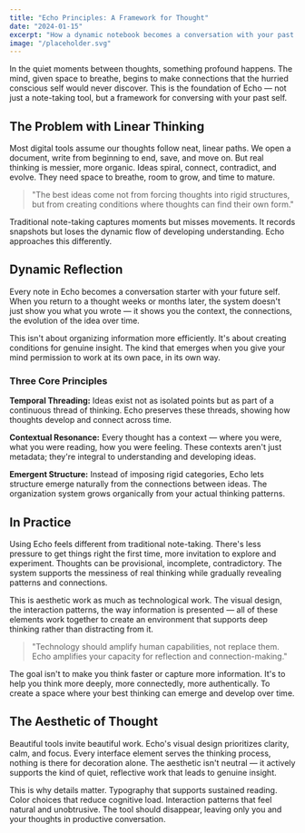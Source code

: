 ```yaml
---
title: "Echo Principles: A Framework for Thought"
date: "2024-01-15"
excerpt: "How a dynamic notebook becomes a conversation with your past self. Exploring the principles behind reflective thinking and digital note-taking."
image: "/placeholder.svg"
---
```


In the quiet moments between thoughts, something profound happens. The mind, given space to breathe, begins to make connections that the hurried conscious self would never discover. This is the foundation of Echo — not just a note-taking tool, but a framework for conversing with your past self.

## The Problem with Linear Thinking

Most digital tools assume our thoughts follow neat, linear paths. We open a document, write from beginning to end, save, and move on. But real thinking is messier, more organic. Ideas spiral, connect, contradict, and evolve. They need space to breathe, room to grow, and time to mature.

> "The best ideas come not from forcing thoughts into rigid structures, but from creating conditions where thoughts can find their own form."

Traditional note-taking captures moments but misses movements. It records snapshots but loses the dynamic flow of developing understanding. Echo approaches this differently.

## Dynamic Reflection

Every note in Echo becomes a conversation starter with your future self. When you return to a thought weeks or months later, the system doesn't just show you what you wrote — it shows you the context, the connections, the evolution of the idea over time.

This isn't about organizing information more efficiently. It's about creating conditions for genuine insight. The kind that emerges when you give your mind permission to work at its own pace, in its own way.

### Three Core Principles

**Temporal Threading:** Ideas exist not as isolated points but as part of a continuous thread of thinking. Echo preserves these threads, showing how thoughts develop and connect across time.

**Contextual Resonance:** Every thought has a context — where you were, what you were reading, how you were feeling. These contexts aren't just metadata; they're integral to understanding and developing ideas.

**Emergent Structure:** Instead of imposing rigid categories, Echo lets structure emerge naturally from the connections between ideas. The organization system grows organically from your actual thinking patterns.

## In Practice

Using Echo feels different from traditional note-taking. There's less pressure to get things right the first time, more invitation to explore and experiment. Thoughts can be provisional, incomplete, contradictory. The system supports the messiness of real thinking while gradually revealing patterns and connections.

This is aesthetic work as much as technological work. The visual design, the interaction patterns, the way information is presented — all of these elements work together to create an environment that supports deep thinking rather than distracting from it.

> "Technology should amplify human capabilities, not replace them. Echo amplifies your capacity for reflection and connection-making."

The goal isn't to make you think faster or capture more information. It's to help you think more deeply, more connectedly, more authentically. To create a space where your best thinking can emerge and develop over time.

## The Aesthetic of Thought

Beautiful tools invite beautiful work. Echo's visual design prioritizes clarity, calm, and focus. Every interface element serves the thinking process, nothing is there for decoration alone. The aesthetic isn't neutral — it actively supports the kind of quiet, reflective work that leads to genuine insight.

This is why details matter. Typography that supports sustained reading. Color choices that reduce cognitive load. Interaction patterns that feel natural and unobtrusive. The tool should disappear, leaving only you and your thoughts in productive conversation.
